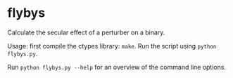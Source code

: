 # flybys
Calculate the secular effect of a perturber on a binary. 

Usage: first compile the ctypes library: `make`. Run the script using `python flybys.py`. 

Run `python flybys.py --help` for an overview of the command line options.

